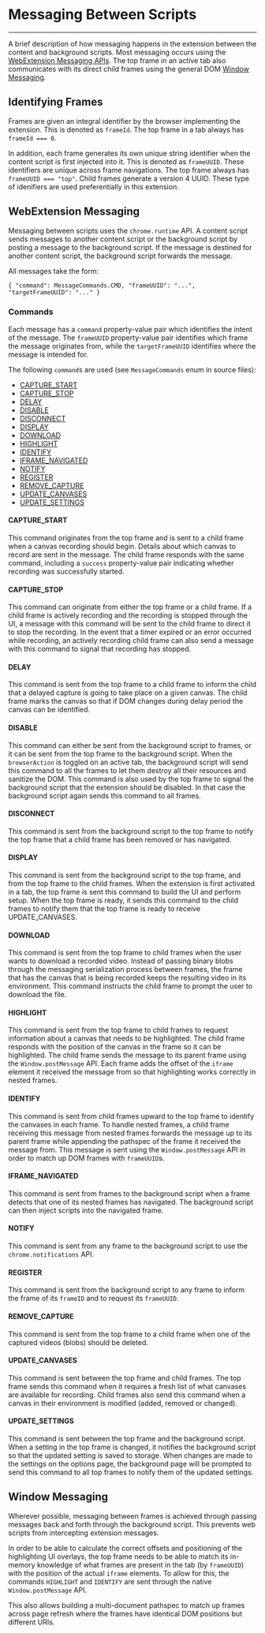 # Messaging Between Scripts

---

A brief description of how messaging happens in the extension between the
content and background scripts. Most messaging occurs using the
[WebExtension Messaging APIs](#webext_msg). The top frame in an active tab
also communicates with its direct child frames using the general DOM
[Window Messaging](#window_msg).

## Identifying Frames

Frames are given an integral identifier by the browser implementing the
extension. This is denoted as `frameId`. The top frame in a tab always has
`frameId === 0`.

In addition, each frame generates its own unique string identifier
when the content script is first injected into it. This is denoted as
`frameUUID`. These identifiers are unique across frame navigations. The top
frame always has `frameUUID === "top"`. Child frames generate a version 4
UUID. These type of idenifiers are used preferentially in this extension.

## WebExtension Messaging <a name="webext_msg"></a>

Messaging between scripts uses the `chrome.runtime` API. A content script
sends messages to another content script or the background script by
posting a message to the background script. If the message is destined for
another content script, the background script forwards the message.

All messages take the form:

`{
  "command": MessageCommands.CMD,
  "frameUUID": "...",
  "targetFrameUUID": "..."
}`

### Commands

Each message has a `command` property-value pair which identifies the intent
of the message. The `frameUUID` property-value pair identifies which frame
the message originates from, while the `targetFrameUUID` identifies where
the message is intended for.

The following `command`s are used (see `MessageCommands` enum in source files):
- [CAPTURE_START](#capture_start)
- [CAPTURE_STOP](#capture_stop)
- [DELAY](#delay)
- [DISABLE](#disable)
- [DISCONNECT](#disconnect)
- [DISPLAY](#display)
- [DOWNLOAD](#download)
- [HIGHLIGHT](#highlight)
- [IDENTIFY](#identify)
- [IFRAME_NAVIGATED](#iframe_navigated)
- [NOTIFY](#notify)
- [REGISTER](#register)
- [REMOVE_CAPTURE](#remove_capture)
- [UPDATE_CANVASES](#update_canvases)
- [UPDATE_SETTINGS](#update_settings)

#### CAPTURE_START <a name="capture_start"></a>

This command originates from the top frame and is sent to a child frame when a
canvas recording should begin. Details about which canvas to record are sent in
the message. The child frame responds with the same command, including a
`success` property-value pair indicating whether recording was successfully
started.

#### CAPTURE_STOP <a name="capture_stop"></a>

This command can originate from either the top frame or a child frame. If a
child frame is actively recording and the recording is stopped through the UI,
a message with this command will be sent to the child frame to direct it to
stop the recording. In the event that a timer expired or an error occurred
while recording, an actively recording child frame can also send a message with
this command to signal that recording has stopped.

#### DELAY <a name="delay"></a>

This command is sent from the top frame to a child frame to inform the child
that a delayed capture is going to take place on a given canvas. The child
frame marks the canvas so that if DOM changes during delay period the canvas
can be identified.

#### DISABLE <a name="disable"></a>

This command can either be sent from the background script to frames, or
it can be sent from the top frame to the background script. When the
`browserAction` is toggled on an active tab, the background script will send
this command to all the frames to let them destroy all their resources and
sanitize the DOM. This command is also used by the top frame to signal the
background script that the extension should be disabled. In that case the
background script again sends this command to all frames.

#### DISCONNECT <a name="disconnect"></a>

This command is sent from the background script to the top frame to notify
the top frame that a child frame has been removed or has navigated.

#### DISPLAY <a name="display"></a>

This command is sent from the background script to the top frame, and from the
top frame to the child frames. When the extension is first activated in a tab,
the top frame is sent this command to build the UI and perform setup. When
the top frame is ready, it sends this command to the child frames to notify
them that the top frame is ready to receive UPDATE_CANVASES.

#### DOWNLOAD <a name="download"></a>

This command is sent from the top frame to child frames when the user wants to
download a recorded video. Instead of passing binary blobs through the
messaging serialization process between frames, the frame that has the canvas
that is being recorded keeps the resulting video in its environment. This
command instructs the child frame to prompt the user to download the file.

#### HIGHLIGHT <a name="highlight"></a>

This command is sent from the top frame to child frames to request
information about a canvas that needs to be highlighted. The child frame
responds with the position of the canvas in the frame so it can be
highlighted. The child frame sends the message to its parent frame using
the `Window.postMessage` API. Each frame adds the offset of the `iframe`
element it received the message from so that highlighting works correctly
in nested frames.

#### IDENTIFY <a name="identify"></a>

This command is sent from child frames upward to the top frame to identify the
canvases in each frame. To handle nested frames, a child frame receiving this
message from nested frames forwards the message up to its parent frame while
appending the pathspec of the frame it received the message from. This message
is sent using the `Window.postMessage` API in order to match up DOM frames with
`frameUUID`s.

#### IFRAME_NAVIGATED <a name="iframe_navigated"></a>

This command is sent from frames to the background script when a frame detects
that one of its nested frames has navigated. The background script can then
inject scripts into the navigated frame.

#### NOTIFY <a name="notify"></a>

This command is sent from any frame to the background script to use the
`chrome.notifications` API.

#### REGISTER <a name="register"></a>

This command is sent from the background script to any frame to inform the
frame of its `frameID` and to request its `frameUUID`.

#### REMOVE_CAPTURE <a name="remove_capture"></a>

This command is sent from the top frame to a child frame when one of the
captured videos (blobs) should be deleted.

#### UPDATE_CANVASES <a name="update_canvases"></a>

This command is sent between the top frame and child frames. The top frame
sends this command when it requires a fresh list of what canvases are available
for recording. Child frames also send this command when a canvas in their
environment is modified (added, removed or changed).

#### UPDATE_SETTINGS <a name="update_settings"></a>

This command is sent between the top frame and the background script. When a
setting in the top frame is changed, it notifies the background script so that
the updated setting is saved to storage. When changes are made to the settings
on the options page, the background page will be prompted to send this
command to all top frames to notify them of the updated settings.


## Window Messaging <a name="window_msg"></a>

Wherever possible, messaging between frames is achieved through passing
messages back and forth through the background script. This prevents web
scripts from intercepting extension messages.

In order to be able to calculate the correct offsets and positioning of
the highlighting UI overlays, the top frame needs to be able to match its
in-memory knowledge of what frames are present in the tab (by `frameUUID`)
with the position of the actual `iframe` elements. To allow for this,
the commands `HIGHLIGHT` and `IDENTIFY` are sent through the native
`Window.postMessage` API.

This also allows building a multi-document pathspec to match up frames
across page refresh where the frames have identical DOM positions but
different URIs.
